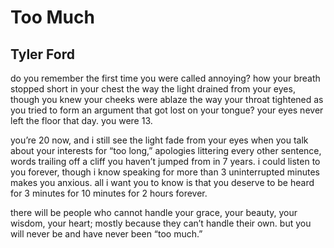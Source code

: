 # Too Much
## Tyler Ford
do you remember the first time you were called annoying?
how your breath stopped short in your chest
the way the light drained from your eyes, though you knew your cheeks were
ablaze
the way your throat tightened as you tried to form an argument that got lost
on your tongue?
your eyes never left the floor that day.
you were 13.

you’re 20 now, and i still see the light fade from your eyes when you talk
about your interests for “too long,”
apologies littering every other sentence,
words trailing off a cliff you haven’t jumped from in 7 years.
i could listen to you forever, though i know speaking for more than 3
uninterrupted minutes makes you anxious.
all i want you to know is that you deserve to be heard
for 3 minutes
for 10 minutes
for 2 hours
forever.

there will be people who cannot handle your grace, your beauty, your wisdom,
your heart;
mostly because they can’t handle their own. but you will never be
and have never been
“too much.”